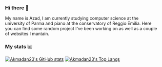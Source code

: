 ### Hi there 👋

My name is Azad, I am currently studying computer science at the university of Parma and piano at the conservatory of Reggio Emilia.
Here you can find some random project I've been working on as well as a couple of websites I mantain.

### My stats 📊

[![Akmadan23's GitHub stats](https://github-readme-stats.vercel.app/api?username=akmadan23&show_icons=true&hide=stars)][stats]
[![Akmadan23's Top Langs](https://github-readme-stats.vercel.app/api/top-langs/?username=akmadan23&layout=compact&hide=css,html)][langs]

[stats]: https://github.com/anuraghazra/github-readme-stats#github-stats-card
[langs]: https://github.com/anuraghazra/github-readme-stats#top-languages-card

<!-- I use Arch btw -->
